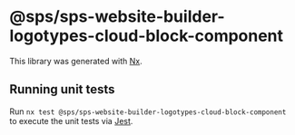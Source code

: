 # @sps/sps-website-builder-logotypes-cloud-block-component

This library was generated with [Nx](https://nx.dev).

## Running unit tests

Run `nx test @sps/sps-website-builder-logotypes-cloud-block-component` to execute the unit tests via [Jest](https://jestjs.io).
